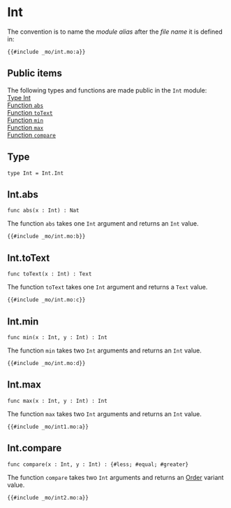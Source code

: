 # Int
The convention is to name the *module alias* after the *file name* it is defined in:

```motoko
{{#include _mo/int.mo:a}}
```

## Public items
The following types and functions are made public in the `Int` module:  
[Type Int](#type)  
[Function `abs`](#intabs)    
[Function `toText`](#inttotext)  
[Function `min`](#intmin)  
[Function `max`](#intmax)  
[Function `compare`](#intcompare)  


## Type
```motoko
type Int = Int.Int
```

## Int.abs

```motoko
func abs(x : Int) : Nat
```

The function `abs` takes one `Int` argument and returns an `Int` value. 

```motoko
{{#include _mo/int.mo:b}}
```


## Int.toText

```motoko
func toText(x : Int) : Text
```

The function `toText` takes one `Int` argument and returns a `Text` value.  

```motoko
{{#include _mo/int.mo:c}}
```

## Int.min

```motoko
func min(x : Int, y : Int) : Int
```

The function `min` takes two `Int` arguments and returns an `Int` value. 

```motoko
{{#include _mo/int.mo:d}}
```

## Int.max

```motoko
func max(x : Int, y : Int) : Int
```

The function `max` takes two `Int` arguments and returns an `Int` value. 

```motoko
{{#include _mo/int1.mo:a}}
```

## Int.compare

```motoko
func compare(x : Int, y : Int) : {#less; #equal; #greater}
```

The function `compare` takes two `Int` arguments and returns an [Order](/base-library/utils/order.html) variant value.  

```motoko
{{#include _mo/int2.mo:a}}
```